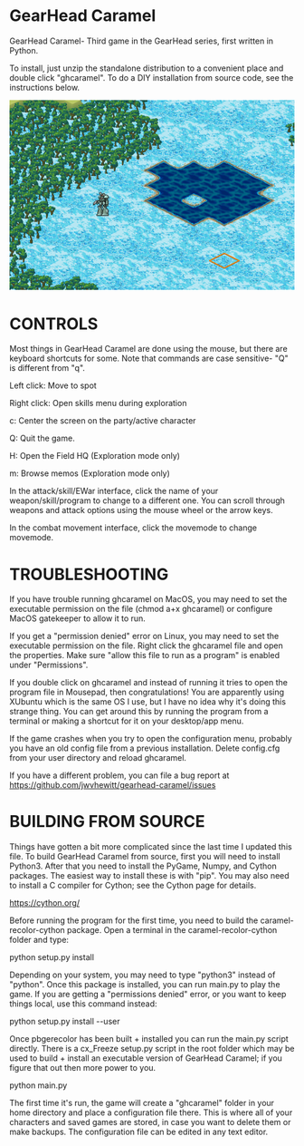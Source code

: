 GearHead Caramel
================

GearHead Caramel- Third game in the GearHead series, first written in Python.

To install, just unzip the standalone distribution to a convenient place and
double click "ghcaramel". To do a DIY installation from source code, see the
instructions below.

![Screenshot](image/screenshot.png)

CONTROLS
========

Most things in GearHead Caramel are done using the mouse, but there
are keyboard shortcuts for some. 
Note that commands are case sensitive- "Q" is different from "q".

Left click: Move to spot

Right click: Open skills menu during exploration

c: Center the screen on the party/active character

Q: Quit the game.

H: Open the Field HQ (Exploration mode only)

m: Browse memos (Exploration mode only)

In the attack/skill/EWar interface, click the name of your weapon/skill/program
to change to a different one. You can
scroll through weapons and attack options using the mouse wheel or the 
arrow keys.

In the combat movement interface, click the movemode to change movemode.

TROUBLESHOOTING
===============

If you have trouble running ghcaramel on MacOS, you may need to set
the executable permission on the file (chmod a+x ghcaramel) or configure
MacOS gatekeeper to allow it to run.

If you get a "permission denied" error on Linux, you may need to set the
executable permission on the file. Right click the ghcaramel file and
open the properties. Make sure "allow this file to run as a program" is
enabled under "Permissions".

If you double click on ghcaramel and instead of running it tries to open
the program file in Mousepad, then congratulations! You are apparently using
XUbuntu which is the same OS I use, but I have no idea why it's doing this
strange thing. You can get around this by running the program from a terminal
or making a shortcut for it on your desktop/app menu.

If the game crashes when you try to open the configuration menu, probably
you have an old config file from a previous installation. Delete config.cfg
from your user directory and reload ghcaramel.

If you have a different problem, you can file a bug report at https://github.com/jwvhewitt/gearhead-caramel/issues

BUILDING FROM SOURCE
====================

Things have gotten a bit more complicated since the last time I updated
this file. To build GearHead Caramel from source, first you will need to
install Python3. After that you need to install the PyGame, Numpy, and
Cython packages. The easiest way to install these is with "pip". You may
also need to install a C compiler for Cython; see the Cython page for
details.

  https://cython.org/
  
Before running the program for the first time, you need to build the
caramel-recolor-cython package. Open a terminal in the caramel-recolor-cython
folder and type:

  python setup.py install
  
Depending on your system, you may need to type "python3" instead of "python".
Once this package is installed, you can run main.py to play the game. If you are
getting a "permissions denied" error, or you want to keep things local, use
this command instead:

  python setup.py install --user

Once pbgerecolor has been built + installed you can run the main.py script
directly. There is a cx_Freeze setup.py script in the root folder which may
be used to build + install an executable version of GearHead Caramel; if you
figure that out then more power to you.

  python main.py

The first time it's run, the game will create a "ghcaramel" folder in your
home directory and place a configuration file there. This is where all of your
characters and saved games are stored, in case you want to delete them or
make backups. The configuration file can be edited in any text editor.
